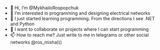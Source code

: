 - 👋 Hi, I’m @MykhailoRospopchuk
- 👀 I’m interested in programming and designing electrical networks
- 🌱 I just started learning programming. From the directions I see .NET and Python
- 💞️ I want to collaborate on projects where I can start programming
- 📫 How to reach me? Just write to me in telegrams or other social networks @ros_misha)))

<!---
MykhailoRospopchuk/MykhailoRospopchuk is a ✨ special ✨ repository because its `README.md` (this file) appears on your GitHub profile.
You can click the Preview link to take a look at your changes.
--->
